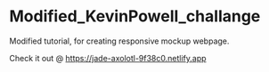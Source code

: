 # Modified_KevinPowell_challange

Modified tutorial, for creating responsive mockup webpage.

Check it out @ https://jade-axolotl-9f38c0.netlify.app
